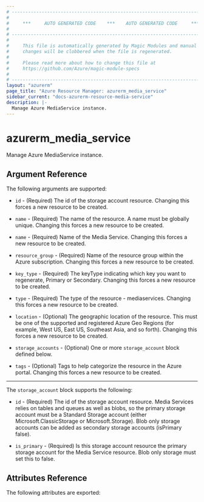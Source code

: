 ```yaml
---
# ----------------------------------------------------------------------------
#
#     ***     AUTO GENERATED CODE    ***    AUTO GENERATED CODE     ***
#
# ----------------------------------------------------------------------------
#
#     This file is automatically generated by Magic Modules and manual
#     changes will be clobbered when the file is regenerated.
#
#     Please read more about how to change this file at
#     https://github.com/Azure/magic-module-specs
#
# ----------------------------------------------------------------------------
layout: "azurerm"
page_title: "Azure Resource Manager: azurerm_media_service"
sidebar_current: "docs-azurerm-resource-media-service"
description: |-
  Manage Azure MediaService instance.
---
```


# azurerm_media_service

Manage Azure MediaService instance.


## Argument Reference

The following arguments are supported:

* `id` - (Required) The id of the storage account resource. Changing this forces a new resource to be created.

* `name` - (Required) The name of the resource. A name must be globally unique. Changing this forces a new resource to be created.

* `name` - (Required) Name of the Media Service. Changing this forces a new resource to be created.

* `resource_group` - (Required) Name of the resource group within the Azure subscription. Changing this forces a new resource to be created.

* `key_type` - (Required) The keyType indicating which key you want to regenerate, Primary or Secondary. Changing this forces a new resource to be created.

* `type` - (Required) The type of the resource - mediaservices. Changing this forces a new resource to be created.

* `location` - (Optional) The geographic location of the resource. This must be one of the supported and registered Azure Geo Regions (for example, West US, East US, Southeast Asia, and so forth). Changing this forces a new resource to be created.

* `storage_accounts` - (Optional) One or more `storage_account` block defined below.

* `tags` - (Optional) Tags to help categorize the resource in the Azure portal. Changing this forces a new resource to be created.

---

The `storage_account` block supports the following:

* `id` - (Required) The id of the storage account resource. Media Services relies on tables and queues as well as blobs, so the primary storage account must be a Standard Storage account (either Microsoft.ClassicStorage or Microsoft.Storage). Blob only storage accounts can be added as secondary storage accounts (isPrimary false).

* `is_primary` - (Required) Is this storage account resource the primary storage account for the Media Service resource. Blob only storage must set this to false.

## Attributes Reference

The following attributes are exported:
